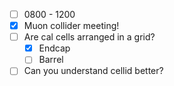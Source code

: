 - [ ] 0800 - 1200
- [x] Muon collider meeting!
- [ ] Are cal cells arranged in a grid?
  - [x] Endcap
  - [ ] Barrel
- [ ] Can you understand cellid better?

